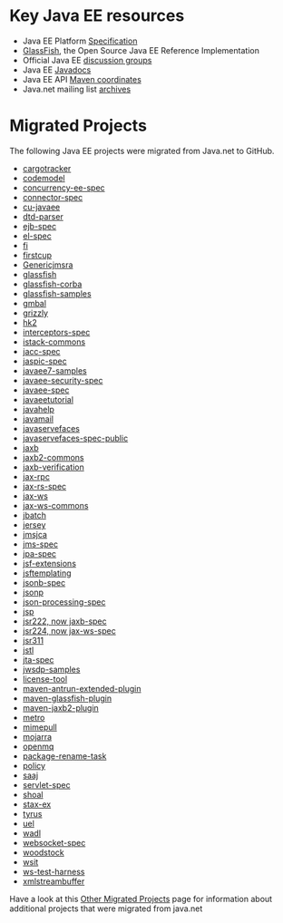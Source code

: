 # Key Java EE resources

* Java EE Platform [Specification](https://javaee.github.io/javaee-spec/)
* [GlassFish](https://javaee.github.io/glassfish/), the Open Source Java EE Reference Implementation
* Official Java EE [discussion groups](https://javaee.groups.io/g/javaee)
* Java EE [Javadocs](https://javaee.github.io/javaee-spec/javadocs/)
* Java EE API [Maven coordinates](https://mvnrepository.com/artifact/javax/javaee-api/8.0)
* Java.net mailing list [archives](http://download.oracle.com/javaee-archive/)

# Migrated Projects

The following Java EE projects were migrated from Java.net to GitHub.

* [cargotracker](http://javaee.github.io/cargotracker)
* [codemodel](http://javaee.github.io/jaxb-codemodel)
* [concurrency-ee-spec](http://github.com/javaee/concurrency-ee-spec)
* [connector-spec](http://github.com/javaee/connector-spec)
* [cu-javaee](http://github.com/javaee/cu-ri)
* [dtd-parser](http://github.com/javaee/jaxb-dtd-parser)
* [ejb-spec](http://github.com/javaee/ejb-spec)
* [el-spec](http://github.com/javaee/el-spec)
* [fi](http://javaee.github.io/metro-fi)
* [firstcup](https://github.com/javaee/firstcup)
* [Genericjmsra](http://javaee.github.io/glassfish-genericjmsra)
* [glassfish](http://javaee.github.io/glassfish)
* [glassfish-corba](http://javaee.github.io/glassfish-corba)
* [glassfish-samples](http://javaee.github.io/glassfish-samples)
* [gmbal](http://javaee.github.io/gmbal)
* [grizzly](http://javaee.github.io/grizzly)
* [hk2](https://javaee.github.io/hk2/)
* [interceptors-spec](https://javaee.github.io/interceptors-spec/)
* [istack-commons](http://javaee.github.io/jaxb-istack-commons)
* [jacc-spec](http://javaee.github.io/jacc-spec)
* [jaspic-spec](http://javaee.github.io/jaspic-spec)
* [javaee7-samples](https://javaee.github.io/javaee7-samples/)
* [javaee-security-spec](https://javaee.github.io/security-spec/)
* [javaee-spec](http://javaee.github.io/javaee-spec)
* [javaeetutorial](https://javaee.github.io/tutorial/)
* [javahelp](http://javaee.github.io/javahelp)
* [javamail](http://javaee.github.io/javamail)
* [javaservefaces](http://javaserverfaces.github.io)
* [javaservefaces-spec-public](http://javaee.github.io/javaserverfaces-spec)
* [jaxb](https://javaee.github.io/jaxb-v2/)
* [jaxb2-commons](http://github.com/javaee/jaxb2-commons)
* [jaxb-verification](http://github.com/javaee/jaxb-verification)
* [jax-rpc](http://github.com/javaee/jax-rpc-ri)
* [jax-rs-spec](http://github.com/jax-rs)
* [jax-ws](https://javaee.github.io/metro-jax-ws/)
* [jax-ws-commons](http://javaee.github.io/metro-jaxws-commons)
* [jbatch](https://github.com/WASdev/standards.jsr352.batch-spec/wiki)
* [jersey](http://github.com/jersey)
* [jmsjca](http://github.com/javaee/glassfish-jmsjca)
* [jms-spec](http://javaee.github.io/jms-spec)
* [jpa-spec](http://github.com/javaee/jpa-spec)
* [jsf-extensions](http://github.com/javaserverfaces/extensions)
* [jsftemplating](http://github.com/javaee/jsftemplating)
* [jsonb-spec](http://javaee.github.io/jsonb-spec)
* [jsonp](http://javaee.github.io/jsonp)
* [json-processing-spec](http://javaee.github.io/json-processing-spec)
* [jsp](http://javaee.github.io/javaee-jsp-api)
* [jsr222, now jaxb-spec](https://github.com/javaee/jaxb-spec)
* [jsr224, now jax-ws-spec](https://github.com/javaee/jax-ws-spec)
* [jsr311](http://javaee.github.io/jsr311)
* [jstl](http://javaee.github.io/jstl-api)
* [jta-spec](http://github.com/javaee/jta-spec)
* [jwsdp-samples](http://github.com/javaee/metro-jwsdp-samples)
* [license-tool](http://github.com/javaee/glassfish-license-tool)
* [maven-antrun-extended-plugin](http://github.com/javaee/maven-antrun-extended-plugin)
* [maven-glassfish-plugin](http://javaee.github.io/glassfish-maven-plugin-legacy)
* [maven-jaxb2-plugin](http://javaee.github.io/metro-maven-jaxb2-plugin)
* [metro](http://javaee.github.io/metro)
* [mimepull](http://javaee.github.io/metro-mimepull)
* [mojarra](https://javaserverfaces.github.io/)
* [openmq](http://javaee.github.io/openmq)
* [package-rename-task](http://github.com/javaee/metro-package-rename-task)
* [policy](http://javaee.github.io/metro-policy)
* [saaj](https://javaee.github.io/metro-saaj/)
* [servlet-spec](https://javaee.github.io/servlet-spec/)
* [shoal](http://javaee.github.io/shoal)
* [stax-ex](http://javaee.github.io/metro-stax-ex)
* [tyrus](https://tyrus-project.github.io/)
* [uel](http://javaee.github.io/uel-ri)
* [wadl](http://javaee.github.io/wadl)
* [websocket-spec](http://github.com/javaee/websocket-spec)
* [woodstock](http://github.com/javaee/woodstock)
* [wsit](http://javaee.github.io/metro-wsit)
* [ws-test-harness](http://javaee.github.io/metro-ws-test-harness)
* [xmlstreambuffer](http://javaee.github.io/metro-xmlstreambuffer)

Have a look at this [Other Migrated Projects](other-migrated-projects.md) page for information about additional projects that were migrated from java.net

